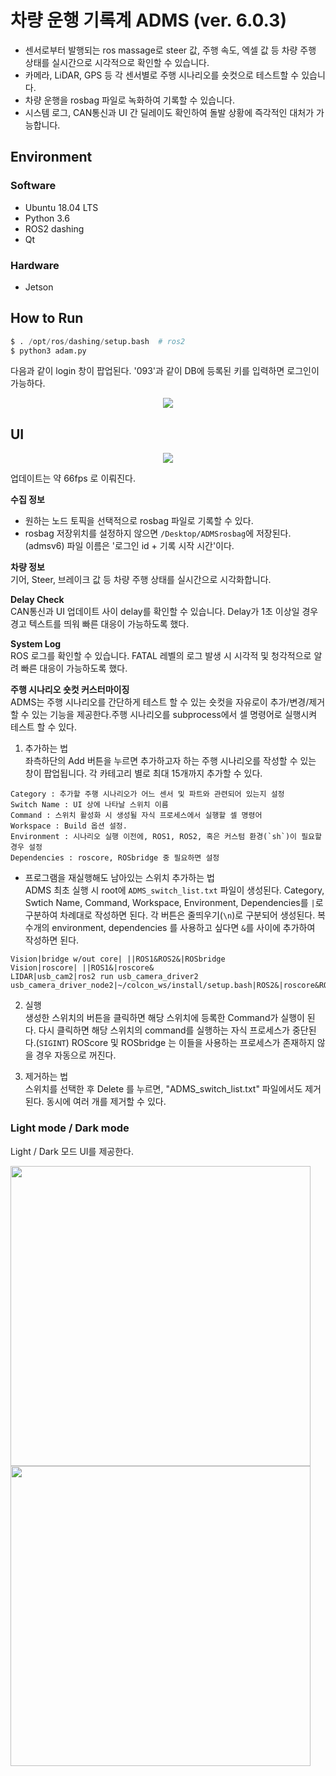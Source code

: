 # 차량 운행 기록계 ADMS (ver. 6.0.3)

* 센서로부터 발행되는 ros massage로 steer 값, 주행 속도, 엑셀 값 등 차량 주행 상태를 실시간으로 시각적으로 확인할 수 있습니다.   
* 카메라, LiDAR, GPS 등 각 센서별로 주행 시나리오를 숏컷으로 테스트할 수 있습니다.   
* 차량 운행을 rosbag 파일로 녹화하여 기록할 수 있습니다.
* 시스템 로그, CAN통신과 UI 간 딜레이도 확인하여 돌발 상황에 즉각적인 대처가 가능합니다.

## Environment
### Software
* Ubuntu 18.04 LTS
* Python 3.6
* ROS2 dashing
* Qt
### Hardware
* Jetson

## How to Run
```python
$ . /opt/ros/dashing/setup.bash  # ros2
$ python3 adam.py
```
다음과 같이 login 창이 팝업된다. '093'과 같이 DB에 등록된 키를 입력하면 로그인이 가능하다.
<p align="center"><img src="https://github.com/DGIST-ARTIV/ARTIV-ADAM/assets/48004826/79fd081c-b79c-405e-af09-a5def2815568"></p>


## UI
<p align="center"><img src="https://github.com/DGIST-ARTIV/ARTIV-ADAM/assets/48004826/9661c71f-14d8-46dd-9e60-7925db403846"></p>  
업데이트는 약 66fps 로 이뤄진다.

**수집 정보** 
* 원하는 노드 토픽을 선택적으로 rosbag 파일로 기록할 수 있다.
* rosbag 저장위치를 설정하지 않으면 `/Desktop/ADMSrosbag`에 저장된다. (admsv6) 파일 이름은 '로그인 id + 기록 시작 시간'이다.

**차량 정보**  
기어, Steer, 브레이크 값 등 차량 주행 상태를 실시간으로 시각화합니다.

**Delay Check**  
CAN통신과 UI 업데이트 사이 delay를 확인할 수 있습니다. Delay가 1초 이상일 경우 경고 텍스트를 띄워 빠른 대응이 가능하도록 했다.

**System Log**  
ROS 로그를 확인할 수 있습니다. FATAL 레벨의 로그 발생 시 시각적 및 청각적으로 알려 빠른 대응이 가능하도록 했다.

**주행 시나리오 숏컷 커스터마이징**  
ADMS는 주행 시나리오를 간단하게 테스트 할 수 있는 숏컷을 자유로이 추가/변경/제거할 수 있는 기능을 제공한다.주행 시나리오를 subprocess에서 셀 명령어로 실행시켜 테스트 할 수 있다.
1. 추가하는 법  
좌측하단의 Add 버튼을 누르면 추가하고자 하는 주행 시나리오를 작성할 수 있는 창이 팝업됩니다. 각 카테고리 별로 최대 15개까지 추가할 수 있다.
```
Category : 추가할 주행 시나리오가 어느 센서 및 파트와 관련되어 있는지 설정
Switch Name : UI 상에 나타날 스위치 이름
Command : 스위치 활성화 시 생성될 자식 프로세스에서 실행할 셀 명령어
Workspace : Build 옵션 설정.
Environment : 시나리오 실행 이전에, ROS1, ROS2, 혹은 커스텀 환경(`sh`)이 필요할 경우 설정
Dependencies : roscore, ROSbridge 중 필요하면 설정
```

* 프로그램을 재실행해도 남아있는 스위치 추가하는 법  
  ADMS 최초 실행 시 root에 `ADMS_switch_list.txt` 파일이 생성된다. Category, Swtich Name, Command, Workspace, Environment, Dependencies를 `|`로 구분하여 차례대로 작성하면 된다. 각 버튼은 줄띄우기(`\n`)로 구분되어 생성된다.
  복수개의 environment, dependencies 를 사용하고 싶다면 `&`를 사이에 추가하여 작성하면 된다.
```
Vision|bridge w/out core| ||ROS1&ROS2&|ROSbridge
Vision|roscore| ||ROS1&|roscore&
LIDAR|usb_cam2|ros2 run usb_camera_driver2 usb_camera_driver_node2|~/colcon_ws/install/setup.bash|ROS2&|roscore&ROSbridge
```

2. 실행  
생성한 스위치의 버튼을 클릭하면 해당 스위치에 등록한 Command가 실행이 된다. 다시 클릭하면 해당 스위치의 command를 실행하는 자식 프로세스가 중단된다.(`SIGINT`) ROScore 및 ROSbridge 는 이들을 사용하는 프로세스가 존재하지 않을 경우 자동으로 꺼진다.

3. 제거하는 법  
스위치를 선택한 후 Delete 를 누르면, "ADMS_switch_list.txt" 파일에서도 제거된다. 동시에 여러 개를 제거할 수 있다.

### Light mode / Dark mode
Light / Dark 모드 UI를 제공한다.


<img src="https://github.com/DGIST-ARTIV/ARTIV-ADAM/assets/48004826/cdd07ea3-d6df-4279-a06b-eefce4fc50d3" width="480"/>
<img src="https://github.com/DGIST-ARTIV/ARTIV-ADAM/assets/48004826/6bb79350-466d-4809-b61c-c0aa6e2336f2" width="480"/>
